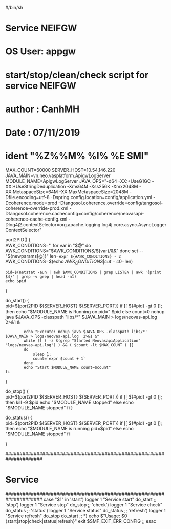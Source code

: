 #/bin/sh

#
# Service NEIFGW
# OS User:      appgw
# start/stop/clean/check script for service NEIFGW
# author 	: CanhMH
# Date 		: 07/11/2019
# ident "%Z%%M% %I% %E SMI"
MAX_COUNT=60000
SERVER_HOST=10.54.146.220
JAVA_MAIN=vn.neo.vasplatform.ApigwLogServer
MODULE_NAME=ApigwLogServer
JAVA_OPS="-d64 -XX:+UseG1GC -XX:+UseStringDeduplication -Xms64M -Xss256K -Xmx2048M -XX:MetaspaceSize=64M -XX:MaxMetaspaceSize=2048M -Dfile.encoding=utf-8 -Dspring.config.location=config/application.yml -Dcoherence.mode=prod -Dtangosol.coherence.override=config/tangosol-coherence-override-prod.xml -Dtangosol.coherence.cacheconfig=config/coherence/neovasapi-coherence-cache-config.xml -Dlog4j2.contextSelector=org.apache.logging.log4j.core.async.AsyncLoggerContextSelector"

port2PID()
{	
	AWK_CONDITIONS=''
	for var in "$@"
	do
		AWK_CONDITIONS="$AWK_CONDITIONS/${var}/&&"
	done
	set -- "${newparams[@]}"
	len=`expr ${#AWK_CONDITIONS} - 2`
	AWK_CONDITIONS=$(echo $AWK_CONDITIONS | cut -c0-$len)
	
	pid=$(netstat -aun | awk $AWK_CONDITIONS | grep LISTEN | awk '{print $4}' | grep -v grep | head -n1)
	echo $pid
}

do_start()
{	
	pid=$(port2PID ${SERVER_HOST} ${SERVER_PORT})
	if [[ ${#pid} -gt 0 ]]; then
		echo "$MODULE_NAME is Running on pid=" $pid
	else
			count=0
			nohup java $JAVA_OPS -classpath "libs/*" $JAVA_MAIN > logs/neovas-api.log  2>&1 &
			
			echo "Execute: nohup java $JAVA_OPS -classpath libs/*' $JAVA_MAIN > logs/neovas-api.log  2>&1 &"
			while [[ ( -z $(grep "Started NeovasapiApplication" "logs/neovas-api.log") ) && ( $count -lt $MAX_COUNT ) ]]
			do 
				sleep 1; 
				count=`expr $count + 1`
			done 
			echo "Start $MODULE_NAME count=$count"
	fi
}

do_stop()
{	
	pid=$(port2PID ${SERVER_HOST} ${SERVER_PORT})
	if [[ ${#pid} -gt 0 ]]; then
		kill -9 $pid
		echo "$MODULE_NAME stopped"
	else
		echo "$MODULE_NAME stopped"
	fi
}

do_status()
{	
	pid=$(port2PID ${SERVER_HOST} ${SERVER_PORT})
	if [[ ${#pid} -gt 0 ]]; then
		echo "$MODULE_NAME is running pid=$pid"
	else
		echo "$MODULE_NAME stopped"
	fi
	
}

#####################################################################
#	Service 
#####################################################################
case "$1" in
	'start')
		logger 1 "Service start"
		do_start
		;;
	'stop')
		logger 1 "Service stop"
		do_stop
		;;
	'check')
		logger 1 "Service check"
		do_status
		;;
	'status')
		logger 1 "Service status"
		do_status
		;;
	'refresh')
		logger 1 "Service refresh"
		do_stop
		do_start
		;;
	*)
		echo $"Usage: $0 {start|stop|check|status|refresh}"
		exit $SMF_EXIT_ERR_CONFIG
	 ;;
esac

